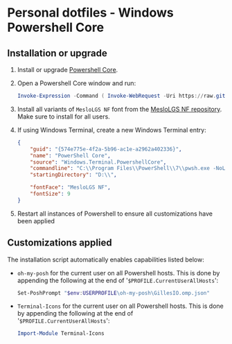 # Personal dotfiles - Windows Powershell Core

## Installation or upgrade
1. Install or upgrade [Powershell Core](https://github.com/PowerShell/PowerShell/releases/latest).
2. Open a Powershell Core window and run:
    ```powershell
    Invoke-Expression -Command ( Invoke-WebRequest -Uri https://raw.githubusercontent.com/GillesZunino/dotfiles/powershell/Configure.ps1 ).Content
    ```
3. Install all variants of `MesloLGS NF` font from the [MesloLGS NF repository](https://github.com/romkatv/powerlevel10k/blob/master/font.md). Make sure to install for all users.

4. If using Windows Terminal, create a new Windows Terminal entry:
    ```json
    {
        "guid": "{574e775e-4f2a-5b96-ac1e-a2962a402336}",
        "name": "PowerShell Core",
        "source": "Windows.Terminal.PowershellCore",
        "commandline": "C:\\Program Files\\PowerShell\\7\\pwsh.exe -NoLogo -NoExit -WorkingDirectory D:\\ -Command Cls",
        "startingDirectory": "D:\\",

        "fontFace": "MesloLGS NF",
        "fontSize": 9
    }
    ```

5. Restart all instances of Powershell to ensure all customizations have been applied

## Customizations applied
The installation script automatically enables capabilities listed below:

* `oh-my-posh` for the current user on all Powershell hosts. This is done by appending the following at the end of '`$PROFILE.CurrentUserAllHosts`':
    ```powershell
    Set-PoshPrompt "$env:USERPROFILE\oh-my-posh\GillesIO.omp.json"
    ```

* `Terminal-Icons` for the current user on all Powershell hosts. This is done by appending the following at the end of '`$PROFILE.CurrentUserAllHosts`':
    ```powershell
    Import-Module Terminal-Icons
    ```